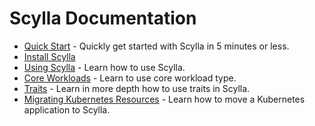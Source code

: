 # Scylla Documentation

* [Quick Start](quickstart.md) - Quickly get started with Scylla in 5 minutes or less.
* [Install Scylla](install.md)
* [Using Scylla](using_scylla.md) - Learn how to use Scylla.
* [Core Workloads](workloads.md) - Learn to use core workload type.
* [Traits](traits.md) - Learn in more depth how to use traits in Scylla.
* [Migrating Kubernetes Resources](migrating.md) - Learn how to move a Kubernetes application to Scylla.